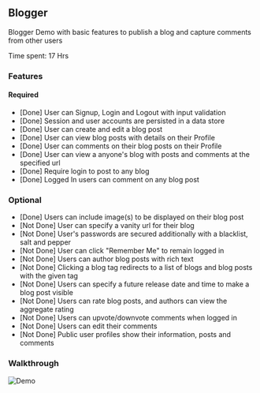 ## Blogger

Blogger Demo with basic features to publish a blog and capture comments from other users

Time spent: 17 Hrs

### Features

#### Required

- [Done] User can Signup, Login and Logout with input validation
- [Done] Session and user accounts are persisted in a data store
- [Done] User can create and edit a blog post
- [Done] User can view blog posts with details on their Profile
- [Done] User can comments on their blog posts on their Profile
- [Done] User can view a anyone's blog with posts and comments at the specified url
- [Done] Require login to post to any blog
- [Done] Logged In users can comment on any blog post

### Optional
- [Done] Users can include image(s) to be displayed on their blog post
- [Not Done] User can specify a vanity url for their blog 
- [Not Done] User's passwords are secured additionally with a blacklist, salt and pepper
- [Not Done] User can click "Remember Me" to remain logged in
- [Not Done] Users can author blog posts with rich text
- [Not Done] Clicking a blog tag redirects to a list of blogs and blog posts with the given tag
- [Not Done] Users can specify a future release date and time to make a blog post visible
- [Not Done] Users can rate blog posts, and authors can view the aggregate rating
- [Not Done] Users can upvote/downvote comments when logged in
- [Not Done] Users can edit their comments
- [Not Done] Public user profiles show their information, posts and comments

### Walkthrough

![Demo](blogger.gif)
